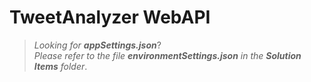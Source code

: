 # TweetAnalyzer WebAPI

> _Looking for **appSettings.json**_?<br/>
> _Please refer to the file **environmentSettings.json** in the **Solution Items** folder_.

